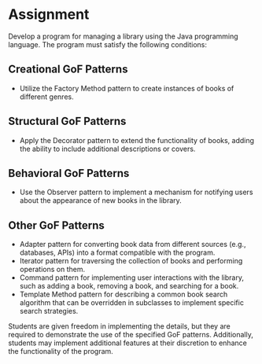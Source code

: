 # Assignment

Develop a program for managing a library using the Java programming language. The program must satisfy the following conditions:

## Creational GoF Patterns
- Utilize the Factory Method pattern to create instances of books of different genres.

## Structural GoF Patterns
- Apply the Decorator pattern to extend the functionality of books, adding the ability to include additional descriptions or covers.

## Behavioral GoF Patterns
- Use the Observer pattern to implement a mechanism for notifying users about the appearance of new books in the library.

## Other GoF Patterns
- Adapter pattern for converting book data from different sources (e.g., databases, APIs) into a format compatible with the program.
- Iterator pattern for traversing the collection of books and performing operations on them.
- Command pattern for implementing user interactions with the library, such as adding a book, removing a book, and searching for a book.
- Template Method pattern for describing a common book search algorithm that can be overridden in subclasses to implement specific search strategies.

Students are given freedom in implementing the details, but they are required to demonstrate the use of the specified GoF patterns. Additionally, students may implement additional features at their discretion to enhance the functionality of the program.